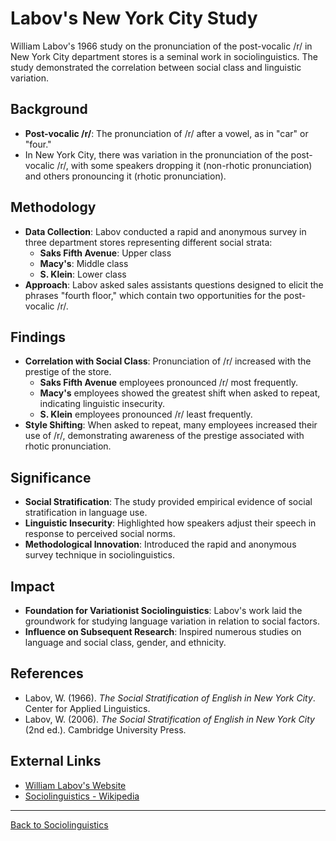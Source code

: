 # Labov's New York City Study

William Labov's 1966 study on the pronunciation of the post-vocalic /r/ in New York City department stores is a seminal work in sociolinguistics. The study demonstrated the correlation between social class and linguistic variation.

## Background

- **Post-vocalic /r/**: The pronunciation of /r/ after a vowel, as in "car" or "four."
- In New York City, there was variation in the pronunciation of the post-vocalic /r/, with some speakers dropping it (non-rhotic pronunciation) and others pronouncing it (rhotic pronunciation).

## Methodology

- **Data Collection**: Labov conducted a rapid and anonymous survey in three department stores representing different social strata:
  - **Saks Fifth Avenue**: Upper class
  - **Macy's**: Middle class
  - **S. Klein**: Lower class
- **Approach**: Labov asked sales assistants questions designed to elicit the phrases "fourth floor," which contain two opportunities for the post-vocalic /r/.

## Findings

- **Correlation with Social Class**: Pronunciation of /r/ increased with the prestige of the store.
  - **Saks Fifth Avenue** employees pronounced /r/ most frequently.
  - **Macy's** employees showed the greatest shift when asked to repeat, indicating linguistic insecurity.
  - **S. Klein** employees pronounced /r/ least frequently.
- **Style Shifting**: When asked to repeat, many employees increased their use of /r/, demonstrating awareness of the prestige associated with rhotic pronunciation.

## Significance

- **Social Stratification**: The study provided empirical evidence of social stratification in language use.
- **Linguistic Insecurity**: Highlighted how speakers adjust their speech in response to perceived social norms.
- **Methodological Innovation**: Introduced the rapid and anonymous survey technique in sociolinguistics.

## Impact

- **Foundation for Variationist Sociolinguistics**: Labov's work laid the groundwork for studying language variation in relation to social factors.
- **Influence on Subsequent Research**: Inspired numerous studies on language and social class, gender, and ethnicity.

## References

- Labov, W. (1966). *The Social Stratification of English in New York City*. Center for Applied Linguistics.
- Labov, W. (2006). *The Social Stratification of English in New York City* (2nd ed.). Cambridge University Press.

## External Links

- [William Labov's Website](https://www.ling.upenn.edu/~wlabov/)
- [Sociolinguistics - Wikipedia](https://en.wikipedia.org/wiki/Sociolinguistics)

---

[Back to Sociolinguistics](README.md)
